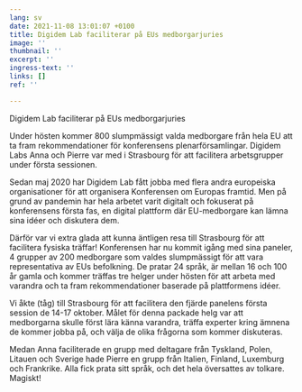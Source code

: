 ```yaml
---
lang: sv
date: 2021-11-08 13:01:07 +0100
title: Digidem Lab faciliterar på EUs medborgarjuries
image: ''
thumbnail: ''
excerpt: ''
ingress-text: ''
links: []
ref: ''

---
```

Digidem Lab faciliterar på EUs medborgarjuries

Under hösten kommer 800 slumpmässigt valda medborgare från hela EU att ta fram rekommendationer för konferensens plenarförsamlingar. Digidem Labs Anna och Pierre var med i Strasbourg för att facilitera arbetsgrupper under första sessionen.

Sedan maj 2020 har Digidem Lab fått jobba med flera andra europeiska organisationer för att organisera Konferensen om Europas framtid. Men på grund av pandemin har hela arbetet varit digitalt och fokuserat på konferensens första fas, en digital plattform där EU-medborgare kan lämna sina idéer och diskutera dem.

Därför var vi extra glada att kunna äntligen resa till Strasbourg för att facilitera fysiska träffar! Konferensen har nu kommit igång med sina paneler, 4 grupper av 200 medborgare som valdes slumpmässigt för att vara representativa av EUs befolkning. De pratar 24 språk, är mellan 16 och 100 år gamla och kommer träffas tre helger under hösten för att arbeta med varandra och ta fram rekommendationer baserade på plattformens idéer.

Vi åkte (tåg) till Strasbourg för att facilitera den fjärde panelens första session de 14-17 oktober. Målet för denna packade helg var att medborgarna skulle först lära känna varandra, träffa experter kring ämnena de kommer jobba på, och välja de olika frågorna som kommer diskuteras.

Medan Anna faciliterade en grupp med deltagare från Tyskland, Polen, Litauen och Sverige hade Pierre en grupp från Italien, Finland, Luxemburg och Frankrike. Alla fick prata sitt språk, och det hela översattes av tolkare. Magiskt!